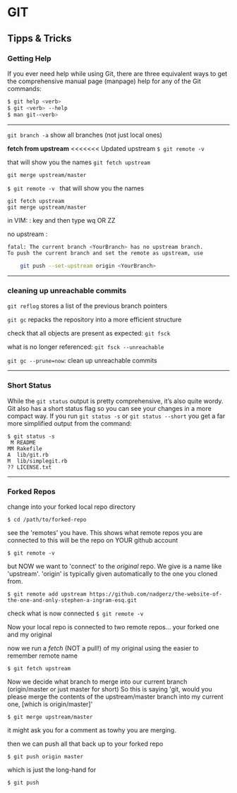 # GIT

## Tipps & Tricks


### Getting Help
If you ever need help while using Git, there are three equivalent ways to get the comprehensive manual page (manpage) help for any of the Git commands:
```bash
$ git help <verb>
$ git <verb> --help
$ man git-<verb>
```

-------------------

`git branch -a`
show all  branches (not just local ones)

**fetch from upstream**
<<<<<<< Updated upstream
```$ git remote -v ```

that will show you the names
```git fetch upstream```

```git merge upstream/master```

`$ git remote -v `
that will show you the names

```
git fetch upstream
git merge upstream/master
```
in VIM: : key and then type wq OR ZZ 


no upstream :
```bash
fatal: The current branch <YourBranch> has no upstream branch.
To push the current branch and set the remote as upstream, use

    git push --set-upstream origin <YourBranch>
```

-----------------------

### cleaning up unreachable commits

`git reflog`  stores a list of the previous branch pointers

`git gc` repacks the repository into a more efficient structure

check that all objects are present as expected: `git fsck`

what is no longer referenced: `git fsck --unreachable`

`git gc --prune=now`: clean up unreachable commits

_________

### Short Status

While the `git status` output is pretty comprehensive, it’s also quite wordy. Git also has a short status flag so you can see your changes in a more compact way. If you run `git status -s` or `git status --short` you get a far more simplified output from the command:

```console
$ git status -s
 M README
MM Rakefile
A  lib/git.rb
M  lib/simplegit.rb
?? LICENSE.txt
```



-------------

### Forked Repos

change into your forked local repo directory

`$ cd /path/to/forked-repo`

see the 'remotes' you have. This shows what remote repos you are connected to this will be the repo on YOUR github account

`$ git remote -v`

but NOW we want to 'connect' to the *original* repo. We give is a name like 'upstream'. 'origin' is typically given automatically to the one you cloned from.

`$ git remote add upstream https://github.com/nadgerz/the-website-of-the-one-and-only-stephen-a-ingram-esq.git`

check what is now connected
`$ git remote -v`

Now your local repo is connected to two remote repos... your forked one and my original

now we run a *fetch* (NOT a pull!) of my original using the easier to remember remote name

`$ git fetch upstream`

Now we decide what branch to merge into our current branch (origin/master or just master for short)
So this is saying 'git, would you please merge the contents of the upstream/master branch into my current one, [which is origin/master]'

`$ git merge upstream/master`

it might ask you for a comment as towhy you are merging.

then we can push all that back up to your forked repo

`$ git push origin master`

which is just the long-hand for

`$ git push`

